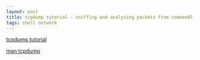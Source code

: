 ```yaml
---
layout: post
title: tcpdump tutorial - sniffing and analysing packets from commandline
tags: shell network
---
```


[tcpdump tutorial](http://www.binarytides.com/tcpdump-tutorial-sniffing-analysing-packets/)

[man tcpdump](http://www.tcpdump.org/tcpdump_man.html)
